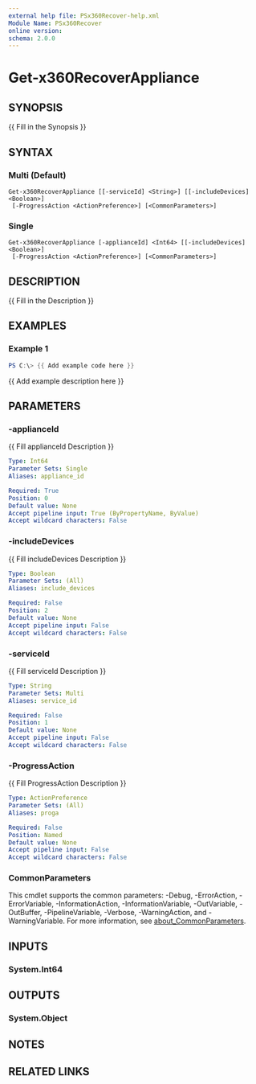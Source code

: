 ```yaml
---
external help file: PSx360Recover-help.xml
Module Name: PSx360Recover
online version:
schema: 2.0.0
---
```


# Get-x360RecoverAppliance

## SYNOPSIS
{{ Fill in the Synopsis }}

## SYNTAX

### Multi (Default)
```
Get-x360RecoverAppliance [[-serviceId] <String>] [[-includeDevices] <Boolean>]
 [-ProgressAction <ActionPreference>] [<CommonParameters>]
```

### Single
```
Get-x360RecoverAppliance [-applianceId] <Int64> [[-includeDevices] <Boolean>]
 [-ProgressAction <ActionPreference>] [<CommonParameters>]
```

## DESCRIPTION
{{ Fill in the Description }}

## EXAMPLES

### Example 1
```powershell
PS C:\> {{ Add example code here }}
```

{{ Add example description here }}

## PARAMETERS

### -applianceId
{{ Fill applianceId Description }}

```yaml
Type: Int64
Parameter Sets: Single
Aliases: appliance_id

Required: True
Position: 0
Default value: None
Accept pipeline input: True (ByPropertyName, ByValue)
Accept wildcard characters: False
```

### -includeDevices
{{ Fill includeDevices Description }}

```yaml
Type: Boolean
Parameter Sets: (All)
Aliases: include_devices

Required: False
Position: 2
Default value: None
Accept pipeline input: False
Accept wildcard characters: False
```

### -serviceId
{{ Fill serviceId Description }}

```yaml
Type: String
Parameter Sets: Multi
Aliases: service_id

Required: False
Position: 1
Default value: None
Accept pipeline input: False
Accept wildcard characters: False
```

### -ProgressAction
{{ Fill ProgressAction Description }}

```yaml
Type: ActionPreference
Parameter Sets: (All)
Aliases: proga

Required: False
Position: Named
Default value: None
Accept pipeline input: False
Accept wildcard characters: False
```

### CommonParameters
This cmdlet supports the common parameters: -Debug, -ErrorAction, -ErrorVariable, -InformationAction, -InformationVariable, -OutVariable, -OutBuffer, -PipelineVariable, -Verbose, -WarningAction, and -WarningVariable. For more information, see [about_CommonParameters](http://go.microsoft.com/fwlink/?LinkID=113216).

## INPUTS

### System.Int64

## OUTPUTS

### System.Object

## NOTES

## RELATED LINKS
